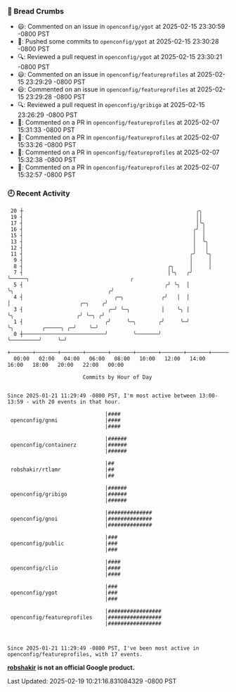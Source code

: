 ### 🍞 Bread Crumbs

 * 😃: Commented on an issue in `openconfig/ygot` at 2025-02-15 23:30:59 -0800 PST
 * 🚢: Pushed some commits to `openconfig/ygot` at 2025-02-15 23:30:28 -0800 PST
 * 🔍: Reviewed a pull request in  `openconfig/ygot` at 2025-02-15 23:30:21 -0800 PST
 * 😃: Commented on an issue in `openconfig/featureprofiles` at 2025-02-15 23:29:29 -0800 PST
 * 😃: Commented on an issue in `openconfig/featureprofiles` at 2025-02-15 23:29:28 -0800 PST
 * 🔍: Reviewed a pull request in  `openconfig/gribigo` at 2025-02-15 23:26:29 -0800 PST
 * 💬: Commented on a PR in  `openconfig/featureprofiles` at 2025-02-07 15:31:33 -0800 PST
 * 💬: Commented on a PR in  `openconfig/featureprofiles` at 2025-02-07 15:33:26 -0800 PST
 * 💬: Commented on a PR in  `openconfig/featureprofiles` at 2025-02-07 15:32:38 -0800 PST
 * 💬: Commented on a PR in  `openconfig/featureprofiles` at 2025-02-07 15:32:57 -0800 PST

### 🕘 Recent Activity
```
 20 ┼                                                       ╭╮
 19 ┤                                                       ││
 17 ┤                                                       │╰╮
 16 ┤                                                      ╭╯ │
 15 ┤                                                      │  │
 13 ┤                                                      │  ╰╮
 12 ┤                                                      │   │
 11 ┤                                                     ╭╯   ╰╮
  9 ┤                                                     │     │
  8 ┤                                              ╭╮     │     │
  7 ┤                                              │╰╮   ╭╯     ╰─────╮                                ╭
  5 ┤                                             ╭╯ ╰╮  │            ╰╮                              ╭╯
  4 ┤                             ╭─╮            ╭╯   │  │             │                      ╭─╮    ╭╯
  3 ┤                           ╭─╯ ╰─╮          │    ╰╮ │             ╰╮                    ╭╯ ╰─╮ ╭╯
  1 ┤                          ╭╯     ╰─╮       ╭╯     ╰─╯              ╰╮         ╭─────╮ ╭─╯    ╰─╯
  0 ┼──────────────────────────╯        ╰───────╯                        ╰─────────╯     ╰─╯
    +───────+───────+───────+───────+───────+───────+───────+───────+───────+───────+───────+───────+────
  00:00   02:00   04:00   06:00   08:00   10:00   12:00   14:00   16:00   18:00   20:00   22:00   00:00   

						Commits by Hour of Day


Since 2025-01-21 11:29:49 -0800 PST, I'm most active between 13:00-13:59 - with 20 events in that hour.

```



```
                               |####
 openconfig/gnmi               |####
                               |####

                               |######
 openconfig/containerz         |######
                               |######

                               |##
 robshakir/rtlamr              |##
                               |##

                               |######
 openconfig/gribigo            |######
                               |######

                               |##############
 openconfig/gnoi               |##############
                               |##############

                               |###
 openconfig/public             |###
                               |###

                               |####
 openconfig/clio               |####
                               |####

                               |###
 openconfig/ygot               |###
                               |###

                               |#################
 openconfig/featureprofiles    |#################
                               |#################



Since 2025-01-21 11:29:49 -0800 PST, I've been most active in openconfig/featureprofiles, with 17 events.

```
**[robshakir](mailto:robjs@google.com) is not an official Google product.**  


Last Updated: 2025-02-19 10:21:16.831084329 -0800 PST
